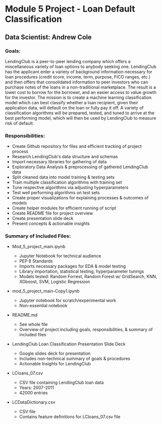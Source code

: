 # Module 5 Project - Loan Default Classification

## Data Scientist: Andrew Cole

### Goals: 
LendingClub is a peer-to-peer lending company which offers a miscellaneous variety of loan options to anybody seeking one. LendingClub has the applicant enter a variety of background information necessary for loan procedures (credit score, income, term, purpose, FICO ranges, etc.) and then offers that consolidated information to peer investors who can purchase notes of the loans in a non-traditional marketplace. The result is a lower cost to borrow for the borrower, and an easier access to value growth for the investor. The mission is to create a machine learning classification model which can best classify whether a loan recipient, given their application data, will default on the loan or fully pay it off. A variety of classification algorithms will be prepared, tested, and tuned to arrive at the best performing model, which will then be used by LendingClub to measure risk of default.

### Responsibilities:
- Create Github repository for files and efficient tracking of project process
- Research LendingClub's data structure and schemas
- Import necessary libraries for gathering of data 
- Exploratory Data Analysis & preprocessing of gathered LendingClub data
- Split cleaned data into model training & testing sets
- Train multiple classification algorithms with training set
- Tune respective algorithms via adjusting hyperparameters
- Test well performing algorithms on test sets
- Create proper visualizations for explaining processes & outcomes of models
- Create helper modules for efficient running of script
- Create README file for project overview
- Create presentation slide deck 
- Present concepts & actionable insights

### Summary of Included Files:
- Mod_5_project_main.ipynb
    - Jupyter Notebook for technical audience
    - PEP 8 Standards
    - Imports necessary packages for EDA & model testing
    - Library importation, statistical testing, hyperparameter tunings 
    - Models tested: Random Forrest, Random Forest w/ GridSearch, KNN, XGboost, SVM, Logistic Regression

- mod_5_project_main-Copy1.ipynb
    - Jupyter notebook for scratch/experimental work
    - Non-essential notebook
    
- README.md
    - See whole file
    - Overview of project including goals, responsibilities, & summary of included files
    
- LendingClub Loan Classification Presentation Slide Deck
    - Google slides deck for presentation
    - Includes non-technical summary of goals & procedures
    - Actionable Insights for LendingClub
    
- LCloans_07.csv
    - CSV file containing LendingClub loan data
    - Years: 2007-2011
    - 42000 entries 
    
- LCDataDictionary.csv
    - CSV file
    - Contains feature definitions for LCloans_07.csv file